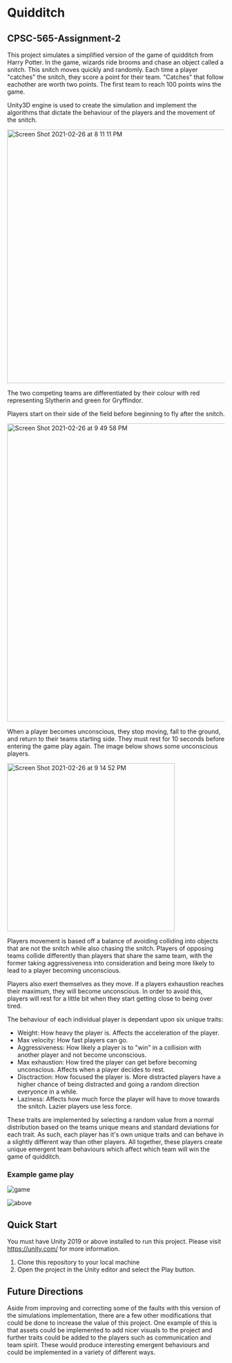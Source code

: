 # Quidditch

## CPSC-565-Assignment-2

This project simulates a simplified version of the game of quidditch from Harry Potter. In the game, wizards ride brooms and chase an object called a snitch. This snitch moves quickly and randomly. Each time a player "catches" the snitch, they score a point for their team. "Catches" that follow eachother are worth two points. The first team to reach 100 points wins the game.

Unity3D engine is used to create the simulation and implement the algorithms that dictate the behaviour of the players and the movement of the snitch.

<img width="586" alt="Screen Shot 2021-02-26 at 8 11 11 PM" src="https://user-images.githubusercontent.com/50717419/109373890-cb735100-786e-11eb-8f57-4b8b187b5529.png">

The two competing teams are differentiated by their colour with red representing Slytherin and green for Gryffindor. 

Players start on their side of the field before beginning to fly after the snitch.

<img width="689" alt="Screen Shot 2021-02-26 at 9 49 58 PM" src="https://user-images.githubusercontent.com/50717419/109375786-966dfb00-787c-11eb-9d67-8bec508a68bc.png">

When a player becomes unconscious, they stop moving, fall to the ground, and return to their teams starting side. They must rest for 10 seconds before entering the game play again. The image below shows some unconscious players.

<img width="388" alt="Screen Shot 2021-02-26 at 9 14 52 PM" src="https://user-images.githubusercontent.com/50717419/109375884-7db21500-787d-11eb-8527-b93f0d10995a.png">

Players movement is based off a balance of avoiding colliding into objects that are not the snitch while also chasing the snitch.
Players of opposing teams collide differently than players that share the same team, with the former taking aggressiveness into consideration and being more likely to lead to a player becoming unconscious. 

Players also exert themselves as they move. If a players exhaustion reaches their maximum, they will become unconscious. In order to avoid this, players will rest for a little bit when they start getting close to being over tired. 

The behaviour of each individual player is dependant upon six unique traits:
- Weight: How heavy the player is. Affects the acceleration of the player.
- Max velocity: How fast players can go.
- Aggressiveness: How likely a player is to "win" in a collision with another player and not become unconscious. 
- Max exhaustion: How tired the player can get before becoming unconscious. Affects when a player decides to rest.
- Disctraction: How focused the player is. More distracted players have a higher chance of being distracted and going a random direction everyonce in a while.
- Laziness: Affects how much force the player will have to move towards the snitch. Lazier players use less force.

These traits are implemented by selecting a random value from a normal distribution based on the teams unique means and standard deviations for each trait. As such, each player has it's own unique traits and can behave in a slightly different way than other players. All together, these players create unique emergent team behaviours which affect which team will win the game of quidditch. 

### Example game play

![game](https://user-images.githubusercontent.com/50717419/109377114-6f1c2b80-7886-11eb-9b63-6df57ce09e7b.gif)

![above](https://user-images.githubusercontent.com/50717419/109377135-95da6200-7886-11eb-8000-05c1636938e0.gif)


## Quick Start

You must have Unity 2019 or above installed to run this project. Please visit https://unity.com/ for more information.

1. Clone this repository to your local machine
2. Open the project in the Unity editor and select the Play button.

## Future Directions

Aside from improving and correcting some of the faults with this version of the simulations implementation, there are a few other modifications that could be done to increase the value of this project. One example of this is that assets could be implemented to add nicer visuals to the project and further traits could be added to the players such as communication and team spirit. These would produce interesting emergent behaviours and could be implemented in a variety of different ways. 


